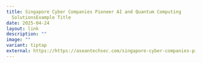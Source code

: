 ```yaml
---
title: Singapore Cyber Companies Pioneer AI and Quantum Computing
  SolutionsExample Title
date: 2025-04-24
layout: link
description: ""
image: ""
variant: tiptap
external: https://https://aseantechsec.com/singapore-cyber-companies-pioneer-ai-and-quantum-computing-solutions/
---
```

